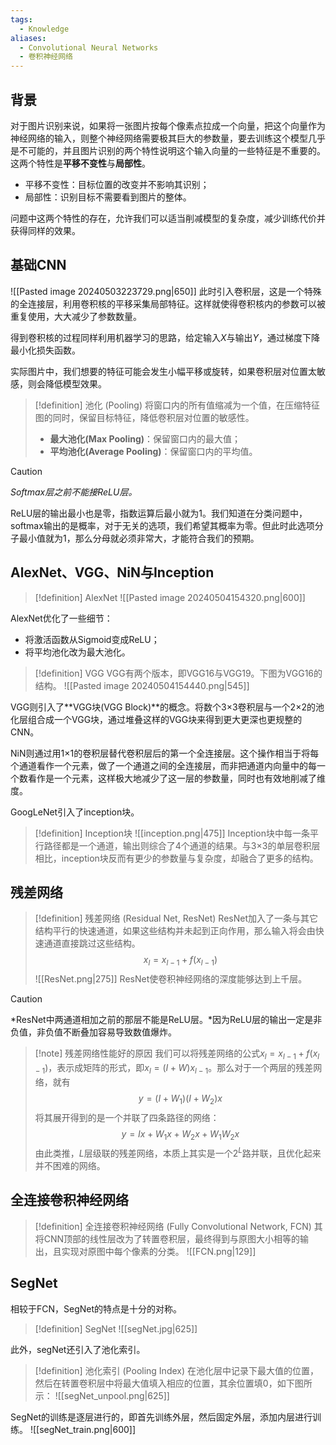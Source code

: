```yaml
---
tags:
  - Knowledge
aliases:
  - Convolutional Neural Networks
  - 卷积神经网络
---
```

## 背景
对于图片识别来说，如果将一张图片按每个像素点拉成一个向量，把这个向量作为神经网络的输入，则整个神经网络需要极其巨大的参数量，要去训练这个模型几乎是不可能的，并且图片识别的两个特性说明这个输入向量的一些特征是不重要的。这两个特性是**平移不变性**与**局部性**。

- 平移不变性：目标位置的改变并不影响其识别；
- 局部性：识别目标不需要看到图片的整体。

问题中这两个特性的存在，允许我们可以适当削减模型的复杂度，减少训练代价并获得同样的效果。

## 基础CNN
![[Pasted image 20240503223729.png|650]]
此时引入卷积层，这是一个特殊的全连接层，利用卷积核的平移采集局部特征。这样就使得卷积核内的参数可以被重复使用，大大减少了参数数量。

得到卷积核的过程同样利用机器学习的思路，给定输入$X$与输出$Y$，通过梯度下降最小化损失函数。

实际图片中，我们想要的特征可能会发生小幅平移或旋转，如果卷积层对位置太敏感，则会降低模型效果。
> [!definition] 池化 (Pooling)
> 将窗口内的所有值缩减为一个值，在压缩特征图的同时，保留目标特征，降低卷积层对位置的敏感性。
> - **最大池化(Max Pooling)**：保留窗口内的最大值；
> - **平均池化(Average Pooling)**：保留窗口内的平均值。

> [!caution] 
> *Softmax层之前不能接ReLU层。*
> 
> ReLU层的输出最小也是零，指数运算后最小就为1。我们知道在分类问题中，softmax输出的是概率，对于无关的选项，我们希望其概率为零。但此时此选项分子最小值就为1，那么分母就必须非常大，才能符合我们的预期。
## AlexNet、VGG、NiN与Inception
> [!definition] AlexNet
> ![[Pasted image 20240504154320.png|600]]

AlexNet优化了一些细节：
- 将激活函数从Sigmoid变成ReLU；
- 将平均池化改为最大池化。

> [!definition] VGG
> VGG有两个版本，即VGG16与VGG19。下图为VGG16的结构。
> ![[Pasted image 20240504154440.png|545]]

VGG则引入了**VGG块(VGG Block)**的概念。将数个3×3卷积层与一个2×2的池化层组合成一个VGG块，通过堆叠这样的VGG块来得到更大更深也更规整的CNN。

NiN则通过用1×1的卷积层替代卷积层后的第一个全连接层。这个操作相当于将每个通道看作一个元素，做了一个通道之间的全连接层，而非把通道内向量中的每一个数看作是一个元素，这样极大地减少了这一层的参数量，同时也有效地削减了维度。

GoogLeNet引入了inception块。
> [!definition] Inception块
> ![[inception.png|475]]
> Inception块中每一条平行路径都是一个通道，输出则综合了4个通道的结果。与3×3的单层卷积层相比，inception块反而有更少的参数量与复杂度，却融合了更多的结构。

## 残差网络
> [!definition] 残差网络 (Residual Net, ResNet)
> ResNet加入了一条与其它结构平行的快速通道，如果这些结构并未起到正向作用，那么输入将会由快速通道直接跳过这些结构。
> $$x_l=x_{l-1}+f(x_{l-1})$$
> ![[ResNet.png|275]]
> ResNet使卷积神经网络的深度能够达到上千层。

> [!caution] 
> *ResNet中两通道相加之前的那层不能是ReLU层。*因为ReLU层的输出一定是非负值，非负值不断叠加容易导致数值爆炸。

> [!note] 残差网络性能好的原因
> 我们可以将残差网络的公式$x_l=x_{l-1}+f(x_{l-1})$，表示成矩阵的形式，即$x_l=(I+W)x_{l-1}$。那么对于一个两层的残差网络，就有
> $$y=(I+W_1)(I+W_2)x$$
> 将其展开得到的是一个并联了四条路径的网络：
> $$y=Ix+W_1x+W_2x+W_1W_2x$$
> 由此类推，$L$层级联的残差网络，本质上其实是一个$2^{L}$路并联，且优化起来并不困难的网络。
## 全连接卷积神经网络

> [!definition] 全连接卷积神经网络 (Fully Convolutional Network, FCN)
> 其将CNN顶部的线性层改为了转置卷积层，最终得到与原图大小相等的输出，且实现对原图中每个像素的分类。
> ![[FCN.png|129]]
## SegNet
相较于FCN，SegNet的特点是十分的对称。
> [!definition] SegNet
> ![[segNet.jpg|625]]

此外，segNet还引入了池化索引。
> [!definition] 池化索引 (Pooling Index)
> 在池化层中记录下最大值的位置，然后在转置卷积层中将最大值填入相应的位置，其余位置填0，如下图所示：
> ![[segNet_unpool.png|625]]

SegNet的训练是逐层进行的，即首先训练外层，然后固定外层，添加内层进行训练。
![[segNet_train.png|600]]